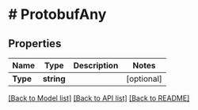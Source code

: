 # # ProtobufAny


## Properties 


Name | Type | Description | Notes
------------ | ------------- | ------------- | -------------
**Type**| **string** |   | [optional]


[[Back to Model list]](../../README.md#models) [[Back to API list]](../../README.md#endpoints) [[Back to README]](../../README.md)

